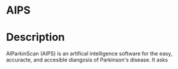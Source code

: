 # AIPS

# Description
AIParkinScan (AIPS) is an artifical intelligence software for the easy, accuracte, and accesible diangosis of Parkinson's disease. It asks
